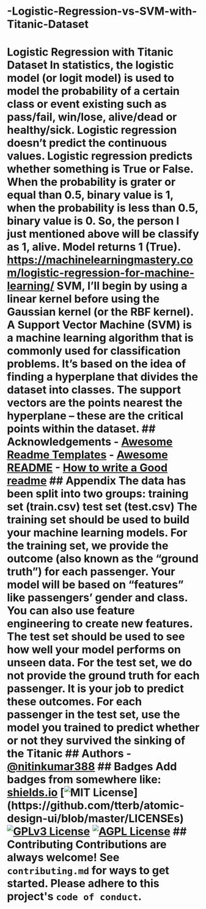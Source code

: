 # -Logistic-Regression-vs-SVM-with-Titanic-Dataset
 #  Logistic Regression with Titanic Dataset  In statistics, the logistic model (or logit model) is used to model the probability of a certain class or event existing such as pass/fail, win/lose, alive/dead or healthy/sick.  Logistic regression doesn’t predict the continuous values. Logistic regression predicts whether something is True or False.   When the probability is grater or equal than 0.5, binary value is 1, when the probability is less than 0.5, binary value is 0. So, the person I just mentioned above will be classify as 1, alive. Model returns 1 (True).  https://machinelearningmastery.com/logistic-regression-for-machine-learning/    SVM, I’ll begin by using a linear kernel before using the Gaussian kernel (or the RBF kernel).  A Support Vector Machine (SVM) is a machine learning algorithm that is commonly used for classification problems. It’s based on the idea of finding a hyperplane that divides the dataset into classes. The support vectors are the points nearest the hyperplane – these are the critical points within the dataset.   ## Acknowledgements   - [Awesome Readme Templates](https://awesomeopensource.com/project/elangosundar/awesome-README-templates)  - [Awesome README](https://github.com/matiassingers/awesome-readme)  - [How to write a Good readme](https://bulldogjob.com/news/449-how-to-write-a-good-readme-for-your-github-project)     ## Appendix  The data has been split into two groups:  training set (train.csv) test set (test.csv) The training set should be used to build your machine learning models. For the training set, we provide the outcome (also known as the “ground truth”) for each passenger. Your model will be based on “features” like passengers’ gender and class. You can also use feature engineering to create new features.  The test set should be used to see how well your model performs on unseen data. For the test set, we do not provide the ground truth for each passenger. It is your job to predict these outcomes. For each passenger in the test set, use the model you trained to predict whether or not they survived the sinking of the Titanic     ## Authors  - [@nitinkumar388](https://github.com/nitinkumar388)     ## Badges  Add badges from somewhere like: [shields.io](https://shields.io/)  [![MIT License](https://img.shields.io/apm/l/atomic-design-ui.svg?)](https://github.com/tterb/atomic-design-ui/blob/master/LICENSEs) [![GPLv3 License](https://img.shields.io/badge/License-GPL%20v3-yellow.svg)](https://opensource.org/licenses/) [![AGPL License](https://img.shields.io/badge/license-AGPL-blue.svg)](http://www.gnu.org/licenses/agpl-3.0)     ## Contributing  Contributions are always welcome!  See `contributing.md` for ways to get started.  Please adhere to this project's `code of conduct`.    
